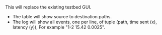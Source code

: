 This will replace the existing testbed GUI.

* The table will show source to destination paths.
* The log will show all events, one per line, of tuple (path, time sent (x), latency (y)), For example "1-2  15.42  0.0025".

